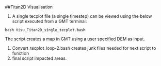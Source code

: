 
##Titan2D Visualisation

1. A single tecplot file (a single timestep) can be viewed using the below script executed from a GMT terminal:

`bash Visu_Titan2D_single_tecplot.bash` 

The script creates a map in GMT using a user specified DEM as input.



1. Convert_tecplot_loop-2.bash creates junk files needed for next script to function
2. final script impacted areas.


